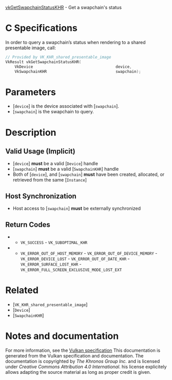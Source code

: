 [vkGetSwapchainStatusKHR](https://www.khronos.org/registry/vulkan/specs/1.3-extensions/man/html/vkGetSwapchainStatusKHR.html) - Get a swapchain's status

# C Specifications
In order to query a swapchain’s status when rendering to a shared
presentable image, call:
```c
// Provided by VK_KHR_shared_presentable_image
VkResult vkGetSwapchainStatusKHR(
    VkDevice                                    device,
    VkSwapchainKHR                              swapchain);
```

# Parameters
- [`device`] is the device associated with [`swapchain`].
- [`swapchain`] is the swapchain to query.

# Description
## Valid Usage (Implicit)
-  [`device`] **must**  be a valid [`Device`] handle
-  [`swapchain`] **must**  be a valid [`SwapchainKHR`] handle
-    Both of [`device`], and [`swapchain`] **must**  have been created, allocated, or retrieved from the same [`Instance`]

## Host Synchronization
- Host access to [`swapchain`] **must**  be externally synchronized

## Return Codes
*   - `VK_SUCCESS`  - `VK_SUBOPTIMAL_KHR` 
*   - `VK_ERROR_OUT_OF_HOST_MEMORY`  - `VK_ERROR_OUT_OF_DEVICE_MEMORY`  - `VK_ERROR_DEVICE_LOST`  - `VK_ERROR_OUT_OF_DATE_KHR`  - `VK_ERROR_SURFACE_LOST_KHR`  - `VK_ERROR_FULL_SCREEN_EXCLUSIVE_MODE_LOST_EXT`

# Related
- [`VK_KHR_shared_presentable_image`]
- [`Device`]
- [`SwapchainKHR`]

# Notes and documentation
For more information, see the [Vulkan specification](https://www.khronos.org/registry/vulkan/specs/1.3-extensions/html/vkspec.html)
This documentation is generated from the Vulkan specification and documentation.
The documentation is copyrighted by *The Khronos Group Inc.* and is licensed under *Creative Commons Attribution 4.0 International*.
his license explicitely allows adapting the source material as long as proper credit is given.
        
